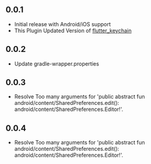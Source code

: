 ## 0.0.1

* Initial release with Android/iOS support
* This Plugin Updated Version of [flutter_keychain](https://pub.dev/packages/flutter_keychain)

## 0.0.2
* Update gradle-wrapper.properties

## 0.0.3
* Resolve Too many arguments for 'public abstract fun android/content/SharedPreferences.edit(): android/content/SharedPreferences.Editor!'.

## 0.0.4
* Resolve Too many arguments for 'public abstract fun android/content/SharedPreferences.edit(): android/content/SharedPreferences.Editor!'.